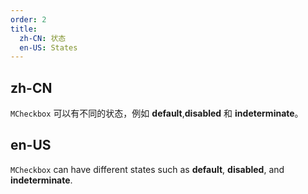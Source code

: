 ```yaml
---
order: 2
title:
  zh-CN: 状态
  en-US: States
---
```


## zh-CN

`MCheckbox` 可以有不同的状态，例如 **default**,**disabled** 和 **indeterminate**。

## en-US

`MCheckbox` can have different states such as **default**, **disabled**, and **indeterminate**.
